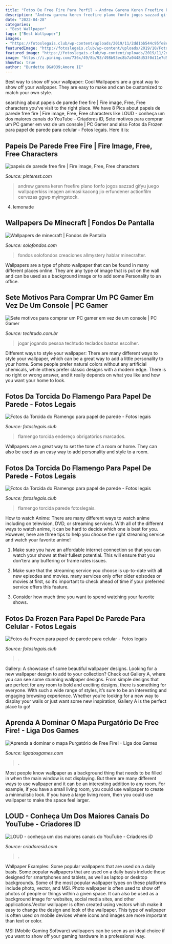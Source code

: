 ```yaml
---
title: "Fotos De Free Fire Para Perfil ~ Andrew Garena Keren Freefire Plano Fonfo Jogos Sazzad Gifyu Juego Wallpaperkiss Imagen Animasi Kacong Jio Erfundener Actionfilm Cervezas Ggwp Myimgstock"
description: "Andrew garena keren freefire plano fonfo jogos sazzad gifyu juego wallpaperkiss imagen animasi kacong jio erfundener actionfilm cervezas ggwp myimgstock"
date: "2022-04-28"
categories:
- "Best Wallpaper"
tags: ["Best Wallpaper"]
images:
- "https://fotoslegais.club/wp-content/uploads/2019/11/2dd1bb544c95fe8ef851026b83c50732.jpg"
featuredImage: "http://fotoslegais.club/wp-content/uploads/2019/10/Fotos-da-frozen-5.jpg"
featured_image: "https://fotoslegais.club/wp-content/uploads/2019/11/2dd1bb544c95fe8ef851026b83c50732.jpg"
image: "https://i.pinimg.com/736x/49/8b/93/498b93ec8b7a0448d53f0d11e7d57752.jpg"
ShowToc: true
author: "Burdette D&#039;Amore II"
---
```



Best way to show off your wallpaper:
Cool Wallpapers are a great way to show off your wallpaper. They are easy to make and can be customized to match your own style.

	

		
searching about papeis de parede free fire | Fire image, Free, Free characters you've visit to the right place. We have 8 Pics about papeis de parede free fire | Fire image, Free, Free characters like LOUD - conheça um dos maiores canais do YouTube - Criadores iD, Sete motivos para comprar um PC gamer em vez de um console | PC Gamer and also Fotos da Frozen para papel de parede para celular - Fotos legais. Here it is:
		
    
## Papeis De Parede Free Fire | Fire Image, Free, Free Characters

<img loading=lazy src="https://i.pinimg.com/736x/49/8b/93/498b93ec8b7a0448d53f0d11e7d57752.jpg" onerror="this.onerror=null;this.src='https://tse2.mm.bing.net/th?id=OIP.szk8rNIp9vUUCP0RZg225AHaNC&amp;pid=15.1';" alt="papeis de parede free fire | Fire image, Free, Free characters">

_Source: pinterest.com_

>andrew garena keren freefire plano fonfo jogos sazzad gifyu juego wallpaperkiss imagen animasi kacong jio erfundener actionfilm cervezas ggwp myimgstock. 

	

4. lemonade 

    
## Wallpapers De Minecraft | Fondos De Pantalla

<img loading=lazy src="https://www.solofondos.com/wp-content/uploads/2016/02/minecraft_wallpaper_by_minecrafter321-d41q5e1.jpg" onerror="this.onerror=null;this.src='https://tse4.mm.bing.net/th?id=OIP.y6WbLEo9WdLyh4xnB_AbtAHaFO&amp;pid=15.1';" alt="Wallpapers de minecraft | Fondos de Pantalla">

_Source: solofondos.com_

>fondos solofondos creaciones allmystery hablar minecrafter. 

	



Wallpapers are a type of photo wallpaper that can be found in many different places online. They are any type of image that is put on the wall and can be used as a background image or to add some Personality to an office.

    
## Sete Motivos Para Comprar Um PC Gamer Em Vez De Um Console | PC Gamer

<img loading=lazy src="https://s2.glbimg.com/QkySSyFwQOpeOH-vjL9039Rv8jI=/1200x/smart/filters:cover():strip_icc()/s.glbimg.com/po/tt2/f/original/2015/09/04/campus-party-lol_copy.jpg" onerror="this.onerror=null;this.src='https://tse4.mm.bing.net/th?id=OIP.rjbKKlrh8yHLiqqBD6l9hQHaE8&amp;pid=15.1';" alt="Sete motivos para comprar um PC gamer em vez de um console | PC Gamer">

_Source: techtudo.com.br_

>jogar jogando pessoa techtudo teclados bastos escolher. 

	

Different ways to style your wallpaper:
There are many different ways to style your wallpaper, which can be a great way to add a little personality to your home. Some people prefer natural colors without any artificial chemicals, while others prefer classic designs with a modern edge. There is no right or wrong answer, and it really depends on what you like and how you want your home to look.

    
## Fotos Da Torcida Do Flamengo Para Papel De Parede - Fotos Legais

<img loading=lazy src="https://fotoslegais.club/wp-content/uploads/2019/11/f74acce0f1b3067406ab25a5712c05b5.jpg" onerror="this.onerror=null;this.src='https://tse2.mm.bing.net/th?id=OIP.l1WvcxMUwcL4KxjdJlpjIAHaNK&amp;pid=15.1';" alt="Fotos da Torcida do Flamengo para papel de parede - Fotos legais">

_Source: fotoslegais.club_

>flamengo torcida endereço obrigatórios marcados. 

	

Wallpapers are a great way to set the tone of a room or home. They can also be used as an easy way to add personality and style to a room.

    
## Fotos Da Torcida Do Flamengo Para Papel De Parede - Fotos Legais

<img loading=lazy src="https://fotoslegais.club/wp-content/uploads/2019/11/2dd1bb544c95fe8ef851026b83c50732.jpg" onerror="this.onerror=null;this.src='https://tse4.mm.bing.net/th?id=OIP.vg7WLtqC1PVSB9k51MtuOAHaNL&amp;pid=15.1';" alt="Fotos da Torcida do Flamengo para papel de parede - Fotos legais">

_Source: fotoslegais.club_

>flamengo torcida parede fotoslegais. 

	

How to watch Anime: There are many different ways to watch anime including on television, DVD, or streaming services.
With all of the different ways to watch anime, it can be hard to decide which one is best for you. However, here are three tips to help you choose the right streaming service and watch your favorite anime!
1. Make sure you have an affordable internet connection so that you can watch your shows at their fullest potential. This will ensure that you don’tera any buffering or frame rates issues.

2. Make sure that the streaming service you choose is up-to-date with all new episodes and movies. many services only offer older episodes or movies at first, so it’s important to check ahead of time if your preferred service offers this feature.

3. Consider how much time you want to spend watching your favorite shows.

    
## Fotos Da Frozen Para Papel De Parede Para Celular - Fotos Legais

<img loading=lazy src="http://fotoslegais.club/wp-content/uploads/2019/10/Fotos-da-frozen-5.jpg" onerror="this.onerror=null;this.src='https://tse1.mm.bing.net/th?id=OIP.k_J5XtZyfXzhQq7i83Km-AHaNO&amp;pid=15.1';" alt="Fotos da Frozen para papel de parede para celular - Fotos legais">

_Source: fotoslegais.club_

>. 

	

Gallery: A showcase of some beautiful wallpaper designs.
Looking for a new wallpaper design to add to your collection? Check out Gallery A, where you can see some stunning wallpaper designs. From simple designs that are perfect for any room to bold and exciting designs, there is something for everyone. With such a wide range of styles, it’s sure to be an interesting and engaging browsing experience. Whether you’re looking for a new way to display your walls or just want some new inspiration, Gallery A is the perfect place to go!





	
	
    
## Aprenda A Dominar O Mapa Purgatório De Free Fire! - Liga Dos Games

<img loading=lazy src="https://cdn.ligadosgames.com/imagens/brasiliafreefire-cke.jpg" onerror="this.onerror=null;this.src='https://tse2.mm.bing.net/th?id=OIP.jtYKGHvoClFLW7NuUXdoAwHaEK&amp;pid=15.1';" alt="Aprenda a dominar o mapa Purgatório de Free Fire! - Liga dos Games">

_Source: ligadosgames.com_

>. 

	

Most people know wallpaper as a background thing that needs to be filled in when the main window is not displaying. But there are many different ways to use wallpaper and it can be an interesting addition to any room. For example, if you have a small living room, you could use wallpaper to create a minimalistic look. If you have a large living room, then you could use wallpaper to make the space feel larger.

    
## LOUD - Conheça Um Dos Maiores Canais Do YouTube - Criadores ID

<img loading=lazy src="https://criadoresid.com/wp-content/uploads/2019/03/81859127_985363535154208_5434424541990354944_o-400x400.jpg" onerror="this.onerror=null;this.src='https://tse1.mm.bing.net/th?id=OIP.9maah5qgFBxWrRdLtkldXgAAAA&amp;pid=15.1';" alt="LOUD - conheça um dos maiores canais do YouTube - Criadores iD">

_Source: criadoresid.com_

>. 

	

Wallpaper Examples: Some popular wallpapers that are used on a daily basis.
Some popular wallpapers that are used on a daily basis include those designed for smartphones and tablets, as well as laptop or desktop backgrounds. Some of the most popular wallpaper types on these platforms include photo, vector, and MSI. 
Photo wallpaper is often used to show off photos of people or things within a given space. It can also be used as a background image for websites, social media sites, and other applications.Vector wallpaper is often created using vectors which make it easy to change the design and look of the wallpaper. This type of wallpaper is often used on mobile devices where icons and images are more important than text or color. 

MSI (Mobile Gaming Software) wallpapers can be seen as an ideal choice if you want to show off your gaming hardware in a professional way.

